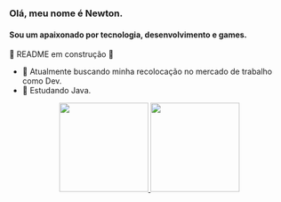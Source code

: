 ### Olá, meu nome é Newton.

#### Sou um apaixonado por tecnologia, desenvolvimento e games.


:construction: README em construção :construction:

- 🔭 Atualmente buscando minha recolocação no mercado de trabalho como Dev.
- 🌱 Estudando Java.


<div align="center">
  <a href="https://github.com/NewtonAmbrizzi">
  <img height="160" src="https://github-readme-stats.vercel.app/api?username=NewtonAmbrizzi&show_icons=true&theme=gruvbox_light&include_all_commits=true&count_private=true"/>
  <img height="160" src="https://github-readme-stats.vercel.app/api/top-langs/?username=NewtonAmbrizzi&layout=compact&langs_count=7&theme=gruvbox_light"/>
</div>
